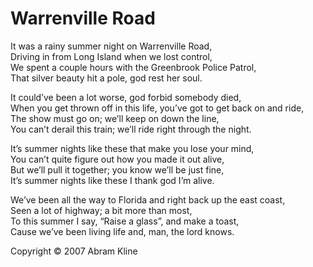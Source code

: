 # Warrenville Road

It was a rainy summer night on Warrenville Road,<br>
Driving in from Long Island when we lost control,<br>
We spent a couple hours with the Greenbrook Police Patrol,<br>
That silver beauty hit a pole, god rest her soul.<br>

It could’ve been a lot worse, god forbid somebody died,<br>
When you get thrown off in this life, you’ve got to get back on and ride,<br>
The show must go on; we’ll keep on down the line,<br>
You can’t derail this train; we’ll ride right through the night.<br>

It’s summer nights like these that make you lose your mind,<br>
You can’t quite figure out how you made it out alive,<br>
But we’ll pull it together; you know we’ll be just fine,<br>
It’s summer nights like these I thank god I’m alive.<br>

We’ve been all the way to Florida and right back up the east coast,<br>
Seen a lot of highway; a bit more than most,<br>
To this summer I say, “Raise a glass”, and make a toast,<br>
Cause we’ve been living life and, man, the lord knows.<br>

Copyright &copy; 2007 Abram Kline